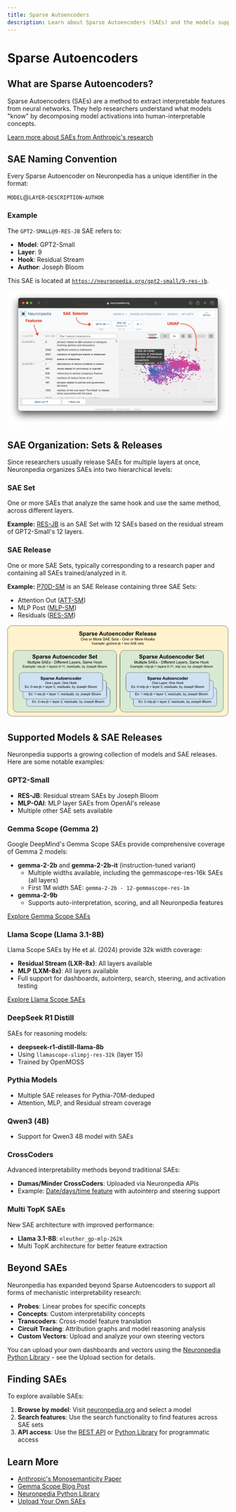```yaml
---
title: Sparse Autoencoders
description: Learn about Sparse Autoencoders (SAEs) and the models supported on Neuronpedia
---
```


# Sparse Autoencoders

## What are Sparse Autoencoders?

Sparse Autoencoders (SAEs) are a method to extract interpretable features from neural networks. They help researchers understand what models "know" by decomposing model activations into human-interpretable concepts.

[Learn more about SAEs from Anthropic's research](https://transformer-circuits.pub/2023/monosemantic-features)

## SAE Naming Convention

Every Sparse Autoencoder on Neuronpedia has a unique identifier in the format:

`MODEL`@`LAYER`-`DESCRIPTION`-`AUTHOR`

### Example

The `GPT2-SMALL@9-RES-JB` SAE refers to:
- **Model**: GPT2-Small
- **Layer**: 9
- **Hook**: Residual Stream
- **Author**: Joseph Bloom

This SAE is located at [`https://neuronpedia.org/gpt2-small/9-res-jb`](https://neuronpedia.org/gpt2-small/9-res-jb).

![Screenshot of https://neuronpedia.org/gpt2-small/9-res-jb showing a UMAP and dots representing features.](https://github.com/AaronBergman/docs/blob/main/images/sae-example.png)

## SAE Organization: Sets & Releases

Since researchers usually release SAEs for multiple layers at once, Neuronpedia organizes SAEs into two hierarchical levels:

### SAE Set
One or more SAEs that analyze the same hook and use the same method, across different layers.

**Example:** [RES-JB](https://www.neuronpedia.org/gpt2-small/res-jb) is an SAE Set with 12 SAEs based on the residual stream of GPT2-Small's 12 layers.

### SAE Release
One or more SAE Sets, typically corresponding to a research paper and containing all SAEs trained/analyzed in it.

**Example:** [P70D-SM](https://www.neuronpedia.org/p70d-sm) is an SAE Release containing three SAE Sets:
- Attention Out ([ATT-SM](https://www.neuronpedia.org/pythia-70m-deduped/att-sm))
- MLP Post ([MLP-SM](https://www.neuronpedia.org/pythia-70m-deduped/mlp-sm))
- Residuals ([RES-SM](https://www.neuronpedia.org/pythia-70m-deduped/res-sm))

![Diagram that shows SAE Release as the largest rectangle, with two SAE Sets in that rectangle, and 3 SAEs in each of the 2 SAE Sets.](https://github.com/AaronBergman/docs/blob/main/images/sae-groupings.png)

## Supported Models & SAE Releases

Neuronpedia supports a growing collection of models and SAE releases. Here are some notable examples:

### GPT2-Small
- **RES-JB**: Residual stream SAEs by Joseph Bloom
- **MLP-OAI**: MLP layer SAEs from OpenAI's release
- Multiple other SAE sets available

### Gemma Scope (Gemma 2)
Google DeepMind's Gemma Scope SAEs provide comprehensive coverage of Gemma 2 models:

- **gemma-2-2b** and **gemma-2-2b-it** (instruction-tuned variant)
  - Multiple widths available, including the gemmascope-res-16k SAEs (all layers)
  - First 1M width SAE: `gemma-2-2b - 12-gemmascope-res-1m`
- **gemma-2-9b**
  - Supports auto-interpretation, scoring, and all Neuronpedia features

[Explore Gemma Scope SAEs](https://www.neuronpedia.org/gemma-scope)

### Llama Scope (Llama 3.1-8B)
Llama Scope SAEs by He et al. (2024) provide 32k width coverage:

- **Residual Stream (LXR-8x)**: All layers available
- **MLP (LXM-8x)**: All layers available
- Full support for dashboards, autointerp, search, steering, and activation testing

[Explore Llama Scope SAEs](https://www.neuronpedia.org/llama-scope)

### DeepSeek R1 Distill
SAEs for reasoning models:

- **deepseek-r1-distill-llama-8b**
- Using `llamascope-slimpj-res-32k` (layer 15)
- Trained by OpenMOSS

### Pythia Models
- Multiple SAE releases for Pythia-70M-deduped
- Attention, MLP, and Residual stream coverage

### Qwen3 (4B)
- Support for Qwen3 4B model with SAEs

### CrossCoders
Advanced interpretability methods beyond traditional SAEs:

- **Dumas/Minder CrossCoders**: Uploaded via Neuronpedia APIs
- Example: [Date/days/time feature](https://neuronpedia.org) with autointerp and steering support

### Multi TopK SAEs
New SAE architecture with improved performance:

- **Llama 3.1-8B**: `eleuther_gp-mlp-262k`
- Multi TopK architecture for better feature extraction

## Beyond SAEs

Neuronpedia has expanded beyond Sparse Autoencoders to support all forms of mechanistic interpretability research:

- **Probes**: Linear probes for specific concepts
- **Concepts**: Custom interpretability concepts
- **Transcoders**: Cross-model feature translation
- **Circuit Tracing**: Attribution graphs and model reasoning analysis
- **Custom Vectors**: Upload and analyze your own steering vectors

You can upload your own dashboards and vectors using the [Neuronpedia Python Library](python-library) - see the Upload section for details.

## Finding SAEs

To explore available SAEs:

1. **Browse by model**: Visit [neuronpedia.org](https://neuronpedia.org) and select a model
2. **Search features**: Use the search functionality to find features across SAE sets
3. **API access**: Use the [REST API](api) or [Python Library](python-library) for programmatic access

## Learn More

- [Anthropic's Monosemanticity Paper](https://transformer-circuits.pub/2023/monosemantic-features)
- [Gemma Scope Blog Post](https://neuronpedia.org/blog)
- [Neuronpedia Python Library](python-library)
- [Upload Your Own SAEs](upload-saes)
